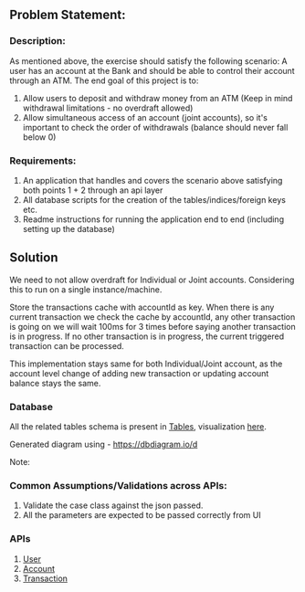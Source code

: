 ## Problem Statement:

### Description:
As mentioned above, the exercise should satisfy the following scenario:
A user has an account at the Bank and should be able to control their account through an ATM. The end goal of this project is to:
1. Allow users to deposit and withdraw money from an ATM (Keep in mind withdrawal limitations - no overdraft allowed)
2. Allow simultaneous access of an account (joint accounts), so it's important to check the order of withdrawals (balance should never fall
   below 0)

### Requirements:
1. An application that handles and covers the scenario above satisfying both points 1 + 2 through an api layer
2. All database scripts for the creation of the tables/indices/foreign keys etc.
3. Readme instructions for running the application end to end (including setting up the database)

## Solution

We need to not allow overdraft for Individual or Joint accounts. Considering this to run on a single instance/machine.

Store the transactions cache with accountId as key. When there is any current transaction we check the cache by accountId, any other transaction is going on we will wait 100ms for 3 times before saying another transaction is in progress. If no other transaction is in progress, the current triggered transaction can be processed.

This implementation stays same for both Individual/Joint account, as the account level change of adding new transaction or updating account balance stays the same.

### Database

All the related tables schema is present in [Tables](../database/init.sql), visualization [here](../database/schema-diagram.png).

Generated diagram using - https://dbdiagram.io/d 

Note: 

### Common Assumptions/Validations across APIs:

1. Validate the case class against the json passed.
2. All the parameters are expected to be passed correctly from UI

### APIs

1. [User](apis/user-readme.md)
2. [Account](apis/account-readme.md)
3. [Transaction](apis/transaction-readme.md)
